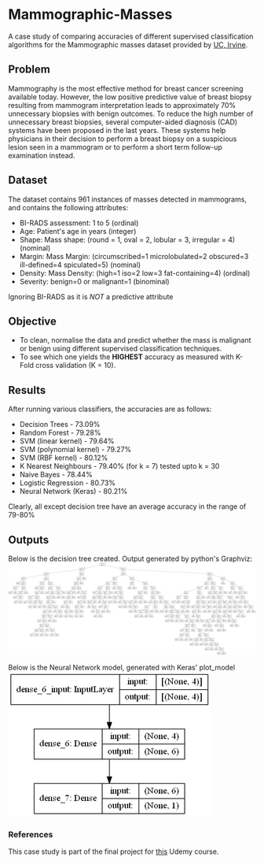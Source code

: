 # Mammographic-Masses
A case study of comparing accuracies of different supervised classification algorithms for the Mammographic masses dataset provided by [UC, Irvine](https://archive.ics.uci.edu/ml/datasets/Mammographic+Mass). 

## Problem
Mammography is the most effective method for breast cancer screening available today. However, the low positive predictive value of breast biopsy resulting from mammogram interpretation leads to approximately 70% unnecessary biopsies with benign outcomes. To reduce the high number of unnecessary breast biopsies, several computer-aided diagnosis (CAD) systems have been proposed in the last years. These systems help physicians in their decision to perform a breast biopsy on a suspicious lesion seen in a mammogram or to perform a short term follow-up examination instead.

## Dataset
The dataset contains 961 instances of masses detected in mammograms, and contains the following attributes:
* BI-RADS assessment: 1 to 5 (ordinal)
* Age: Patient's age in years (integer)
* Shape: Mass shape: (round = 1, oval = 2, lobular = 3, irregular = 4) (nominal)
* Margin: Mass Margin: (circumscribed=1 microlobulated=2 obscured=3 ill-defined=4 spiculated=5) (nominal)
* Density: Mass Density: (high=1 iso=2 low=3 fat-containing=4) (ordinal)
* Severity: benign=0 or malignant=1 (binominal)

Ignoring BI-RADS as it is _NOT_ a predictive attribute

## Objective
* To clean, normalise the data and predict whether the mass is malignant or benign using different supervised classification techniques.
* To see which one yields the **HIGHEST** accuracy as measured with K-Fold cross validation (K = 10).

## Results
After running various classifiers, the accuracies are as follows:
* Decision Trees - 73.09%
* Random Forest - 79.28%
* SVM (linear kernel) - 79.64%
* SVM (polynomial kernel) - 79.27%
* SVM (RBF kernel) - 80.12%
* K Nearest Neighbours - 79.40% (for k = 7) tested upto k = 30
* Naive Bayes - 78.44%
* Logistic Regression - 80.73%
* Neural Network (Keras) - 80.21%

Clearly, all except decision tree have an average accuracy in the range of 79-80%

## Outputs
Below is the decision tree created. Output generated by python's Graphviz:
![](img/decision_tree_output.png)

Below is the Neural Network model, generated with Keras' plot_model
![](img/neural-network.png)

### References
This case study is part of the final project for [this](https://www.udemy.com/data-science-and-machine-learning-with-python-hands-on/) Udemy course.

